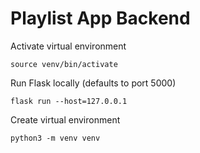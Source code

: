 # Playlist App Backend

Activate virtual environment
```
source venv/bin/activate
```

Run Flask locally (defaults to port 5000)
```
flask run --host=127.0.0.1
```

Create virtual environment
```
python3 -m venv venv
```